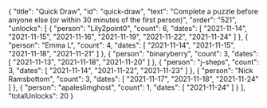 {
  "title": "Quick Draw",
  "id": "quick-draw",
  "text": "Complete a puzzle before anyone else (or within 30 minutes of the first person)",
  "order": "521",
  "unlocks": [
    {
      "person": "Lily2point0",
      "count": 6,
      "dates": [
        "2021-11-14",
        "2021-11-15",
        "2021-11-16",
        "2021-11-19",
        "2021-11-22",
        "2021-11-24"
      ]
    },
    {
      "person": "Emma L",
      "count": 4,
      "dates": [
        "2021-11-14",
        "2021-11-15",
        "2021-11-18",
        "2021-11-21"
      ]
    },
    {
      "person": "binaryberry",
      "count": 3,
      "dates": [
        "2021-11-13",
        "2021-11-18",
        "2021-11-20"
      ]
    },
    {
      "person": "j-sheps",
      "count": 3,
      "dates": [
        "2021-11-14",
        "2021-11-22",
        "2021-11-23"
      ]
    },
    {
      "person": "Nick Ramsbottom",
      "count": 3,
      "dates": [
        "2021-11-17",
        "2021-11-18",
        "2021-11-24"
      ]
    },
    {
      "person": "apaleslimghost",
      "count": 1,
      "dates": [
        "2021-11-24"
      ]
    }
  ],
  "totalUnlocks": 20
}